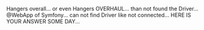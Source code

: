 Hangers overall...
or even Hangers OVERHAUL...
than not found the Driver...
@WebApp of Symfony...
can not find Driver like not connected...
HERE IS YOUR ANSWER SOME DAY...
